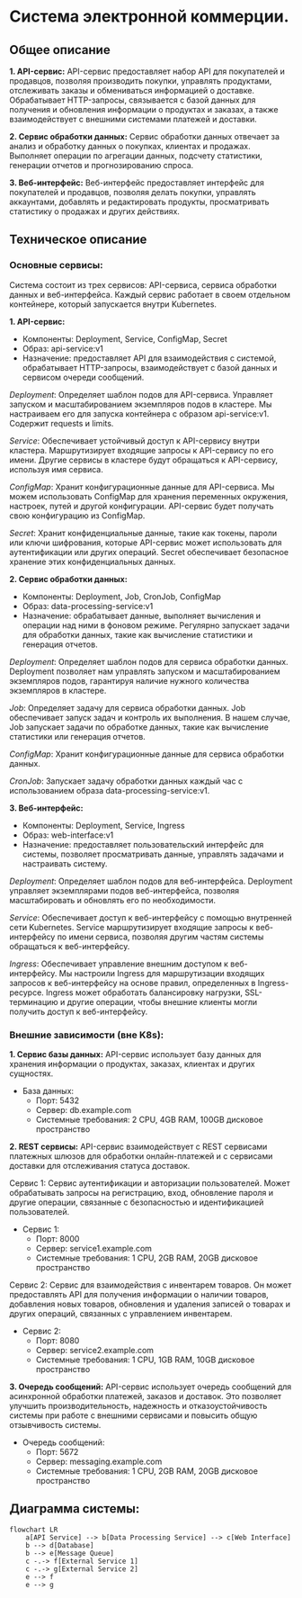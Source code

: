 # Система электронной коммерции.

## Общее описание

**1. API-сервис:**
API-сервис предоставляет набор API для покупателей и продавцов, позволяя производить покупки, управлять продуктами, отслеживать заказы и обмениваться информацией о доставке. Обрабатывает HTTP-запросы, связывается с базой данных для получения и обновления информации о продуктах и заказах, а также взаимодействует с внешними системами платежей и доставки.

**2. Сервис обработки данных:**
Сервис обработки данных отвечает за анализ и обработку данных о покупках, клиентах и продажах. Выполняет операции по агрегации данных, подсчету статистики, генерации отчетов и прогнозированию спроса.

**3. Веб-интерфейс:**
Веб-интерфейс предоставляет интерфейс для покупателей и продавцов, позволяя делать покупки, управлять аккаунтами, добавлять и редактировать продукты,  просматривать статистику о продажах и других действиях.



## Техническое описание

### Основные сервисы:

Система состоит из трех сервисов: API-сервиса, сервиса обработки данных и веб-интерфейса. Каждый сервис работает в своем отдельном контейнере, который запускается внутри Kubernetes.


**1. API-сервис:**
   - Компоненты: Deployment, Service, ConfigMap, Secret
   - Образ: api-service:v1
   - Назначение: предоставляет API для взаимодействия с системой, обрабатывает HTTP-запросы, взаимодействует с базой данных и сервисом очереди сообщений.

_Deployment_: Определяет шаблон подов для API-сервиса. Управляет запуском и масштабированием экземпляров подов в кластере. Мы настраиваем его для запуска контейнера с образом api-service:v1. Содержит requests и limits.

_Service_: Обеспечивает устойчивый доступ к API-сервису внутри кластера. Маршрутизирует входящие запросы к API-сервису по его имени. Другие сервисы в кластере будут обращаться к API-сервису, используя имя сервиса.

_ConfigMap_: Хранит конфигурационные данные для API-сервиса. Мы можем использовать ConfigMap для хранения переменных окружения, настроек, путей и другой конфигурации. API-сервис будет получать свою конфигурацию из ConfigMap.

_Secret_: Хранит конфиденциальные данные, такие как токены, пароли или ключи шифрования, которые API-сервис может использовать для аутентификации или других операций. Secret обеспечивает безопасное хранение этих конфиденциальных данных.



**2. Сервис обработки данных:**
   - Компоненты: Deployment, Job, CronJob, ConfigMap
   - Образ: data-processing-service:v1
   - Назначение: обрабатывает данные, выполняет вычисления и операции над ними в фоновом режиме. Регулярно запускает задачи для обработки данных, такие как вычисление статистики и генерация отчетов.

_Deployment_: Определяет шаблон подов для сервиса обработки данных. Deployment позволяет нам управлять запуском и масштабированием экземпляров подов, гарантируя наличие нужного количества экземпляров в кластере.

_Job_: Определяет задачу для сервиса обработки данных. Job обеспечивает запуск задач и контроль их выполнения. В нашем случае, Job запускает задачи по обработке данных, такие как вычисление статистики или генерация отчетов.

_ConfigMap_: Хранит конфигурационные данные для сервиса обработки данных.

_CronJob_: Запускает задачу обработки данных каждый час с использованием образа data-processing-service:v1. 



**3. Веб-интерфейс:**
   - Компоненты: Deployment, Service, Ingress
   - Образ: web-interface:v1
   - Назначение: предоставляет пользовательский интерфейс для системы, позволяет просматривать данные, управлять задачами и настраивать систему.

_Deployment_: Определяет шаблон подов для веб-интерфейса. Deployment управляет экземплярами подов веб-интерфейса, позволяя масштабировать и обновлять его по необходимости. 

_Service_: Обеспечивает доступ к веб-интерфейсу с помощью внутренней сети Kubernetes. Service маршрутизирует входящие запросы к веб-интерфейсу по имени сервиса, позволяя другим частям системы обращаться к веб-интерфейсу.

_Ingress_: Обеспечивает управление внешним доступом к веб-интерфейсу. Мы настроили Ingress для маршрутизации входящих запросов к веб-интерфейсу на основе правил, определенных в Ingress-ресурсе. Ingress может обработать балансировку нагрузки, SSL-терминацию и другие операции, чтобы внешние клиенты могли получить доступ к веб-интерфейсу.




### Внешние зависимости (вне K8s):


**1. Сервис базы данных:**
API-сервис использует базу данных для хранения информации о продуктах, заказах, клиентах и других сущностях.

 - База данных:
   - Порт: 5432
   - Сервер: db.example.com
   - Системные требования: 2 CPU, 4GB RAM, 100GB дисковое пространство


**2. REST сервисы:**
API-сервис взаимодействует с REST сервисами платежных шлюзов для обработки онлайн-платежей и с сервисами доставки для отслеживания статуса доставок.

Сервис 1: Сервис аутентификации и авторизации пользователей. Может обрабатывать запросы на регистрацию, вход, обновление пароля и другие операции, связанные с безопасностью и идентификацией пользователей.

   - Сервис 1:
     - Порт: 8000
     - Сервер: service1.example.com
     - Системные требования: 1 CPU, 2GB RAM, 20GB дисковое пространство


Сервис 2: Сервис для взаимодействия с инвентарем товаров. Он может предоставлять API для получения информации о наличии товаров, добавления новых товаров, обновления и удаления записей о товарах и других операций, связанных с управлением инвентарем.

   - Сервис 2:
     - Порт: 8080
     - Сервер: service2.example.com
     - Системные требования: 1 CPU, 1GB RAM, 10GB дисковое пространство


**3. Очередь сообщений:**
API-сервис использует очередь сообщений для асинхронной обработки платежей, заказов и доставок. Это позволяет улучшить производительность, надежность и отказоустойчивость системы при работе с внешними сервисами и повысить общую отзывчивость системы.

 - Очередь сообщений:
   - Порт: 5672
   - Сервер: messaging.example.com
   - Системные требования: 1 CPU, 2GB RAM, 20GB дисковое пространство



## Диаграмма системы:

```mermaid
flowchart LR
    a[API Service] --> b[Data Processing Service] --> c[Web Interface]
    b --> d[Database]
    b --> e[Message Queue]
    c -.-> f[External Service 1]
    c -.-> g[External Service 2]
    e --> f
    e --> g
```
